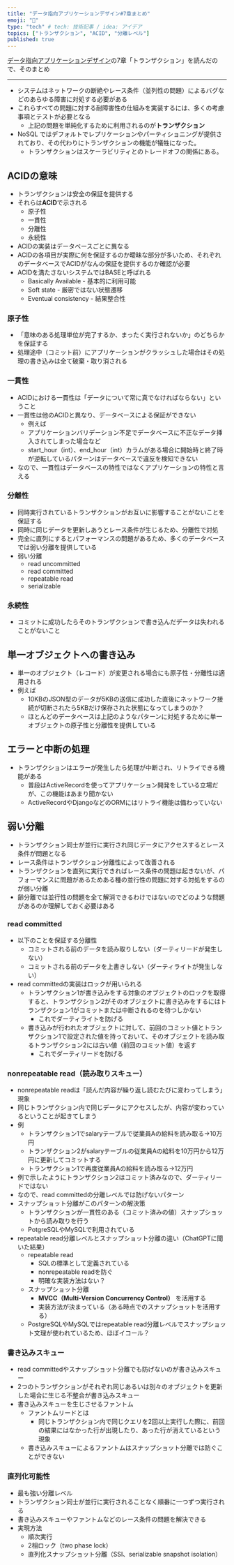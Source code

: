 ```yaml
---
title: "データ指向アプリケーションデザイン#7章まとめ"
emoji: "🐗"
type: "tech" # tech: 技術記事 / idea: アイデア
topics: ["トランザクション", "ACID", "分離レベル"]
published: true
---
```


[データ指向アプリケーションデザイン](https://www.amazon.co.jp/%E3%83%87%E3%83%BC%E3%82%BF%E6%8C%87%E5%90%91%E3%82%A2%E3%83%97%E3%83%AA%E3%82%B1%E3%83%BC%E3%82%B7%E3%83%A7%E3%83%B3%E3%83%87%E3%82%B6%E3%82%A4%E3%83%B3-%E2%80%95%E4%BF%A1%E9%A0%BC%E6%80%A7%E3%80%81%E6%8B%A1%E5%BC%B5%E6%80%A7%E3%80%81%E4%BF%9D%E5%AE%88%E6%80%A7%E3%81%AE%E9%AB%98%E3%81%84%E5%88%86%E6%95%A3%E3%82%B7%E3%82%B9%E3%83%86%E3%83%A0%E8%A8%AD%E8%A8%88%E3%81%AE%E5%8E%9F%E7%90%86-Martin-Kleppmann/dp/4873118700)の7章「トランザクション」を読んだので、そのまとめ

---

- システムはネットワークの断絶やレース条件（並列性の問題）によるバグなどのあらゆる障害に対処する必要がある
- これらすべての問題に対する耐障害性の仕組みを実装するには、多くの考慮事項とテストが必要となる
  - 上記の問題を単純化するために利用されるのが**トランザクション**
- NoSQL ではデフォルトでレプリケーションやパーティショニングが提供されており、その代わりにトランザクションの機能が犠牲になった。
  - トランザクションはスケーラビリティとのトレードオフの関係にある。

## ACIDの意味
- トランザクションは安全の保証を提供する
- それらは**ACID**で示される
  - 原子性
  - 一貫性
  - 分離性
  - 永続性
- ACIDの実装はデータベースごとに異なる
- ACIDの各項目が実際に何を保証するのか曖昧な部分が多いため、それぞれのデータベースでACIDがなんの保証を提供するのか確認が必要
- ACIDを満たさないシステムではBASEと呼ばれる
  - Basically Available - 基本的に利用可能
  - Soft state - 厳密ではない状態遷移
  - Eventual consistency - 結果整合性

### 原子性
- 「意味のある処理単位が完了するか、まったく実行されないか」のどちらかを保証する
- 処理途中（コミット前）にアプリケーションがクラッシュした場合はその処理の書き込みは全て破棄・取り消される

### 一貫性
- ACIDにおける一貫性は「データについて常に真でなければならない」ということ
- 一貫性は他のACIDと異なり、データベースによる保証ができない
  - 例えば
  - アプリケーションバリデーション不足でデータベースに不正なデータ挿入されてしまった場合など
  - start_hour（int）、end_hour（int）カラムがある場合に開始時と終了時が逆転しているパターンはデータベースで違反を検知できない
- なので、一貫性はデータベースの特性ではなくアプリケーションの特性と言える

### 分離性
- 同時実行されているトランザクションがお互いに影響することがないことを保証する
- 同時に同じデータを更新しあうとレース条件が生じるため、分離性で対処
- 完全に直列にするとパフォーマンスの問題があるため、多くのデータベースでは弱い分離を提供している
- 弱い分離
  - read uncommitted
  - read committed
  - repeatable read
  - serializable

### 永続性
- コミットに成功したらそのトランザクションで書き込んだデータは失われることがないこと

## 単一オブジェクトへの書き込み
- 単一のオブジェクト（レコード）が変更される場合にも原子性・分離性は適用される
- 例えば
  - 10KBのJSON型のデータが5KBの送信に成功した直後にネットワーク接続が切断されたら5KBだけ保存された状態になってしまうのか？
  - ほとんどのデータベースは上記のようなパターンに対処するために単一オブジェクトの原子性と分離性を提供している

## エラーと中断の処理
- トランザクションはエラーが発生したら処理が中断され、リトライできる機能がある
  - 普段はActiveRecordを使ってアプリケーション開発をしている立場だが、この機能はあまり聞かない
  - ActiveRecordやDjangoなどのORMにはリトライ機能は備わっていない

## 弱い分離
- トランザクション同士が並行に実行され同じデータにアクセスするとレース条件が問題となる
- レース条件はトランザクション分離性によって改善される
- トランザクションを直列に実行できればレース条件の問題は起きないが、パフォーマンスに問題があるためある種の並行性の問題に対する対処をするのが弱い分離
- 齢分離では並行性の問題を全て解消できるわけではないのでどのような問題があるのか理解しておく必要はある

### read committed

- 以下のことを保証する分離性
  - コミットされる前のデータを読み取りしない（ダーティリードが発生しない）
  - コミットされる前のデータを上書きしない（ダーティライトが発生しない）
- read committedの実装はロックが用いられる
  - トランザクション1が書き込みをする対象のオブジェクトのロックを取得すると、トランザクション2がそのオブジェクトに書き込みをするにはトランザクション1がコミットまたは中断されるのを待つしかない
    - これでダーティライトを防げる
  - 書き込みが行われたオブジェクトに対して、前回のコミット値とトランザクション1で設定された値を持っておいて、そのオブジェクトを読み取るトランザクション2には古い値（前回のコミット値）を返す
    - これでダーティリードを防げる

### nonrepeatable read（読み取りスキュー）
- nonrepeatable readは「読んだ内容が繰り返し読むたびに変わってしまう」現象
- 同じトランザクション内で同じデータにアクセスしたが、内容が変わっているということが起きてしまう
- 例
  - トランザクション1でsalaryテーブルで従業員Aの給料を読み取る→10万円
  - トランザクション2がsalaryテーブルの従業員Aの給料を10万円から12万円に更新してコミットする
  - トランザクション1で再度従業員Aの給料を読み取る→12万円
- 例で示したようにトランザクション2はコミット済みなので、ダーティリードではない
- なので、read committedの分離レベルでは防げないパターン
- スナップショット分離がこのパターンの解決策
  - トランザクションが一貫性のある（コミット済みの値）スナップショットから読み取りを行う
  - PotgreSQLやMySQLで利用されている
- repeatable read分離レベルとスナップショット分離の違い（ChatGPTに聞いた結果）
  - repeatable read
    - SQLの標準として定義されている
    - nonrepeatable readを防ぐ
    - 明確な実装方法はない？
  - スナップショット分離
    - **MVCC（Multi-Version Concurrency Control）** を活用する
    - 実装方法が決まっている（ある時点でのスナップショットを活用する）
  - PostgreSQLやMySQLではrepeatable read分離レベルでスナップショット文理が使われているため、ほぼイコール？

### 書き込みスキュー

- read committedやスナップショット分離でも防げないのが書き込みスキュー
- 2つのトランザクションがそれぞれ同じあるいは別々のオブジェクトを更新した場合に生じる不整合が書き込みスキュー
- 書き込みスキューを生じさせるファントム
  - ファントムリードとは
    - 同じトランザクション内で同じクエリを2回以上実行した際に、前回の結果にはなかった行が出現したり、あった行が消えているという現象
  - 書き込みスキューによるファントムはスナップショット分離では防ぐことができない

### 直列化可能性

- 最も強い分離レベル
- トランザクション同士が並行に実行されることなく順番に一つずつ実行される
- 書き込みスキューやファントムなどのレース条件の問題を解決できる
- 実現方法
    - 順次実行
    - 2相ロック（two phase lock）
    - 直列化スナップショット分離（SSI、serializable snapshot isolation）

